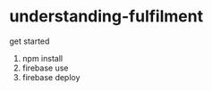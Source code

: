 # understanding-fulfilment

get started

1. npm install
2. firebase use <ProjectId>
3. firebase deploy
